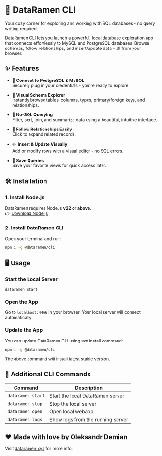 # 🍜 DataRamen CLI

Your cozy corner for exploring and working with SQL databases - no query writing required.

DataRamen CLI lets you launch a powerful, local database exploration app that connects effortlessly to MySQL and PostgreSQL databases. Browse schemas, follow relationships, and insert/update data - all from your browser.

## ✨ Features

- 🔌 **Connect to PostgreSQL & MySQL**  
  Securely plug in your credentials - you're ready to explore.

- 🧭 **Visual Schema Explorer**  
  Instantly browse tables, columns, types, primary/foreign keys, and relationships.

- 🧙 **No-SQL Querying**  
  Filter, sort, join, and summarize data using a beautiful, intuitive interface.

- 🔗 **Follow Relationships Easily**  
  Click to expand related records.

- ✏️ **Insert & Update Visually**  
  Add or modify rows with a visual editor - no SQL errors.

- 💾 **Save Queries**  
  Save your favorite views for quick access later.

## 🛠️ Installation

### 1. Install Node.js

DataRamen requires Node.js **v22 or above**.  
👉 [Download Node.js](https://nodejs.org/)

### 2. Install DataRamen CLI

Open your terminal and run:

```bash
npm i -g @dataramen/cli
```

## 🖥️ Usage

### Start the Local Server

```bash
dataramen start
```

### Open the App

Go to `localhost:4466` in your browser. Your local server will connect automatically.

### Update the App

You can update DataRamen CLI using `NPM` install command:

```bash
npm i -g @dataramen/cli
```

The above command will install latest stable version.

## 🔧 Additional CLI Commands

| Command           | Description                      |
|-------------------|----------------------------------|
| `dataramen start` | Start the local DataRamen server |
| `dataramen stop`  | Stop the local server            |
| `dataramen open`  | Open local webapp                |
| `dataramen logs`  | Show logs from the running server|

## ❤️ Made with love by [Oleksandr Demian](https://github.com/OleksandrDemian)

Visit [dataramen.xyz](https://dataramen.xyz) for more info.
